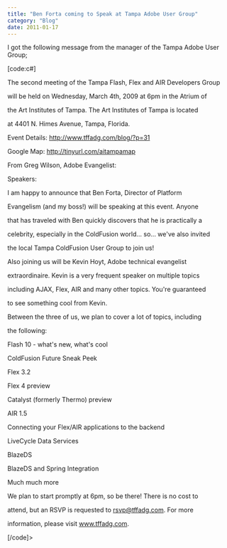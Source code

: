 ```yaml
---
title: "Ben Forta coming to Speak at Tampa Adobe User Group"
category: "Blog"
date: 2011-01-17
---
```



I got the following message from the manager of the Tampa Adobe User Group;

[code:c#]

The second meeting of the Tampa Flash, Flex and AIR Developers Group

will be held on Wednesday, March 4th, 2009 at 6pm in the Atrium of

the Art Institutes of Tampa. The Art Institutes of Tampa is located

at 4401 N. Himes Avenue, Tampa, Florida.

Event Details: http://www.tffadg.com/blog/?p=31

Google Map: http://tinyurl.com/aitampamap

From Greg Wilson, Adobe Evangelist:

Speakers:

I am happy to announce that Ben Forta, Director of Platform

Evangelism (and my boss!) will be speaking at this event. Anyone

that has traveled with Ben quickly discovers that he is practically a

celebrity, especially in the ColdFusion world... so... we've also invited

the local Tampa ColdFusion User Group to join us!

Also joining us will be Kevin Hoyt, Adobe technical evangelist

extraordinaire. Kevin is a very frequent speaker on multiple topics

including AJAX, Flex, AIR and many other topics. You're guaranteed

to see something cool from Kevin.

Between the three of us, we plan to cover a lot of topics, including

the following:

Flash 10 - what's new, what's cool

ColdFusion Future Sneak Peek

Flex 3.2

Flex 4 preview

Catalyst (formerly Thermo) preview

AIR 1.5

Connecting your Flex/AIR applications to the backend

LiveCycle Data Services

BlazeDS

BlazeDS and Spring Integration

Much much more

We plan to start promptly at 6pm, so be there! There is no cost to

attend, but an RSVP is requested to rsvp@tffadg.com. For more

information, please visit www.tffadg.com.

[/code]>